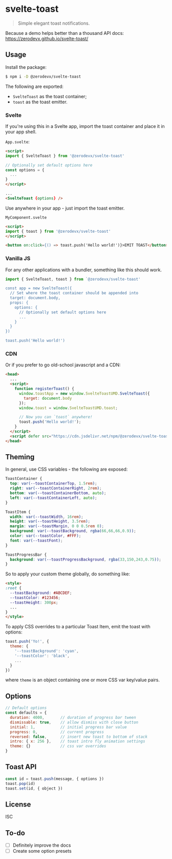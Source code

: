 # svelte-toast

> Simple elegant toast notifications.

Because a demo helps better than a thousand API docs: https://zerodevx.github.io/svelte-toast/

## Usage

Install the package:

```bash
$ npm i -D @zerodevx/svelte-toast
```

The following are exported:

*  `SvelteToast` as the toast container;
*  `toast` as the toast emitter.

### Svelte

If you're using this in a Svelte app, import the toast container and place it in your app shell.

`App.svelte`:

```html
<script>
import { SvelteToast } from '@zerodevx/svelte-toast'

// Optionally set default options here
const options = {
  ...
}
</script>

...
<SvelteToast {options} />

```

Use anywhere in your app - just import the toast emitter.

`MyComponent.svelte`

```html
<script>
import { toast } from '@zerodevx/svelte-toast'
</script>

<button on:click={() => toast.push('Hello world!')}>EMIT TOAST</button>
```

### Vanilla JS

For any other applications with a bundler, something like this should work.

```js
import { SvelteToast, toast } from `@zerodevx/svelte-toast'

const app = new SvelteToast({
  // Set where the toast container should be appended into
  target: document.body,
  props: {
    options: {
      // Optionally set default options here
      ...
    }
  }
})

toast.push('Hello world!')
```

### CDN

Or if you prefer to go old-school javascript and a CDN:

```html
<head>
  ...
  <script>
    function registerToast() {
      window.toastApp = new window.SvelteToastUMD.SvelteToast({
        target: document.body
      });
      window.toast = window.SvelteToastUMD.toast;

      // Now you can `toast` anywhere!
      toast.push('Hello world!');
    }
  </script>
  <script defer src="https://cdn.jsdelivr.net/npm/@zerodevx/svelte-toast@0" onload="registerToast()"></script>
</head>
```


## Theming

In general, use CSS variables - the following are exposed:

```css
ToastContainer {
  top: var(--toastContainerTop, 1.5rem);
  right: var(--toastContainerRight, 2rem);
  bottom: var(--toastContainerBottom, auto);
  left: var(--toastContainerLeft, auto);
}

ToastItem {
  width: var(--toastWidth, 16rem);
  height: var(--toastHeight, 3.5rem);
  margin: var(--toastMargin, 0 0 0.5rem 0);
  background: var(--toastBackground, rgba(66,66,66,0.9));
  color: var(--toastColor, #FFF);
  font: var(--toastFont);
}

ToastProgressBar {
  background: var(--toastProgressBackground, rgba(33,150,243,0.75));
}
```

So to apply your custom theme globally, do something like:

```html
<style>
:root {
  --toastBackground: #ABCDEF;
  --toastColor: #123456;
  --toastHeight: 300px;
  ...
}
</style>
```

To apply CSS overrides to a particular Toast Item, emit the toast with options:

```js
toast.push('Yo!', {
  theme: {
    '--toastBackground': 'cyan',
    '--toastColor': 'black',
    ...
  }
})
```

where `theme` is an object containing one or more CSS var key/value pairs.

## Options

```js
// Default options
const defaults = {
  duration: 4000,       // duration of progress bar tween
  dismissable: true,    // allow dismiss with close button
  initial: 1,           // initial progress bar value
  progress: 0,          // current progress
  reversed: false,      // insert new toast to bottom of stack
  intro: { x: 256 },    // toast intro fly animation settings
  theme: {}             // css var overrides
}
```

## Toast API

```js
const id = toast.push(message, { options })
toast.pop(id)
toast.set(id, { object })
```

## License

ISC

## To-do

- [ ] Definitely improve the docs
- [ ] Create some option presets

